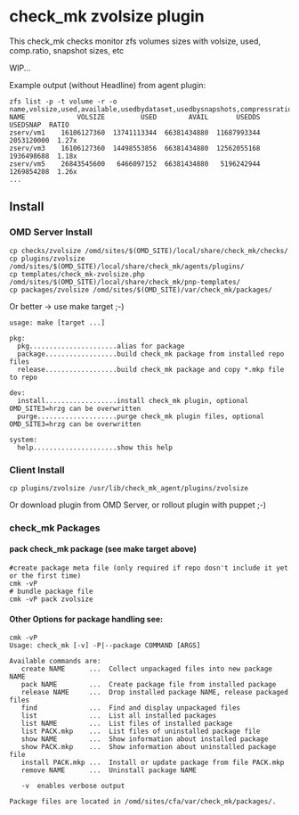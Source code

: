 # check_mk zvolsize plugin

This check_mk checks monitor zfs volumes sizes with volsize, used, comp.ratio, snapshot sizes, etc

WIP...

Example output (without Headline) from agent plugin:

```
zfs list -p -t volume -r -o name,volsize,used,available,usedbydataset,usedbysnapshots,compressratio
NAME             VOLSIZE         USED        AVAIL       USEDDS    USEDSNAP  RATIO
zserv/vm1    16106127360  13741113344  66381434880  11687993344  2053120000  1.27x
zserv/vm3    16106127360  14498553856  66381434880  12562055168  1936498688  1.18x
zserv/vm5    26843545600   6466097152  66381434880   5196242944  1269854208  1.26x
...
```

## Install

### OMD Server Install
```
cp checks/zvolsize /omd/sites/$(OMD_SITE)/local/share/check_mk/checks/
cp plugins/zvolsize /omd/sites/$(OMD_SITE)/local/share/check_mk/agents/plugins/
cp templates/check_mk-zvolsize.php /omd/sites/$(OMD_SITE)/local/share/check_mk/pnp-templates/
cp packages/zvolsize /omd/sites/$(OMD_SITE)/var/check_mk/packages/
```  
Or better -> use make target ;-)
```
usage: make [target ...]

pkg:
  pkg......................alias for package
  package..................build check_mk package from installed repo files
  release..................build check_mk package and copy *.mkp file to repo

dev:
  install..................install check_mk plugin, optional OMD_SITE3=hrzg can be overwritten
  purge....................purge check_mk plugin files, optional OMD_SITE3=hrzg can be overwritten

system:
  help.....................show this help
```

### Client Install
```
cp plugins/zvolsize /usr/lib/check_mk_agent/plugins/zvolsize
```
Or download plugin from OMD Server, or rollout plugin with puppet ;-)

### check_mk Packages
#### pack check_mk package (see make target above)

```
#create package meta file (only required if repo dosn't include it yet or the first time)
cmk -vP 
# bundle package file
cmk -vP pack zvolsize
```

#### Other Options for package handling see:
```
cmk -vP
Usage: check_mk [-v] -P|--package COMMAND [ARGS]

Available commands are:
   create NAME      ...  Collect unpackaged files into new package NAME
   pack NAME        ...  Create package file from installed package
   release NAME     ...  Drop installed package NAME, release packaged files
   find             ...  Find and display unpackaged files
   list             ...  List all installed packages
   list NAME        ...  List files of installed package
   list PACK.mkp    ...  List files of uninstalled package file
   show NAME        ...  Show information about installed package
   show PACK.mkp    ...  Show information about uninstalled package file
   install PACK.mkp ...  Install or update package from file PACK.mkp
   remove NAME      ...  Uninstall package NAME

   -v  enables verbose output

Package files are located in /omd/sites/cfa/var/check_mk/packages/.
```


